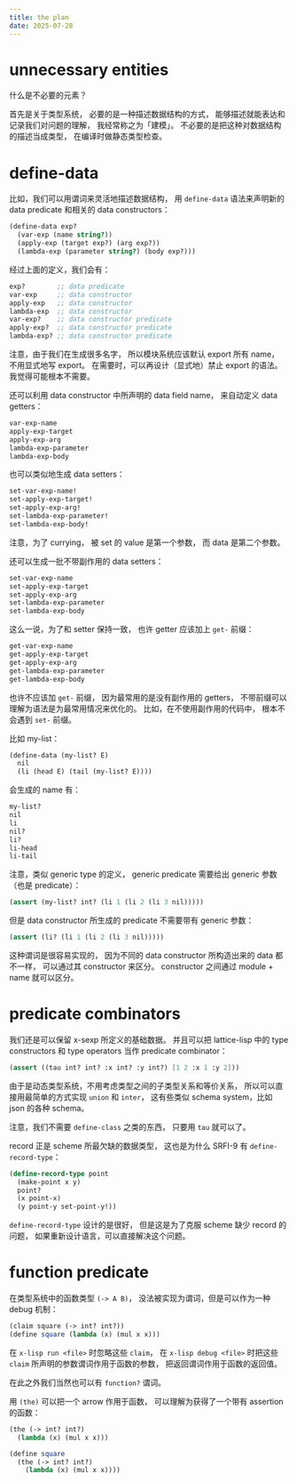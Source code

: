 ```yaml
---
title: the plan
date: 2025-07-28
---
```


# unnecessary entities

什么是不必要的元素？

首先是关于类型系统，
必要的是一种描述数据结构的方式，
能够描述就能表达和记录我们对问题的理解，
我经常称之为「建模」。
不必要的是把这种对数据结构的描述当成类型，
在编译时做静态类型检查。

# define-data

比如，我们可以用谓词来灵活地描述数据结构，
用 `define-data` 语法来声明新的 data predicate
和相关的 data constructors：

```scheme
(define-data exp?
  (var-exp (name string?))
  (apply-exp (target exp?) (arg exp?))
  (lambda-exp (parameter string?) (body exp?)))
```

经过上面的定义，我们会有：

```scheme
exp?        ;; data predicate
var-exp     ;; data constructor
apply-exp   ;; data constructor
lambda-exp  ;; data constructor
var-exp?    ;; data constructor predicate
apply-exp?  ;; data constructor predicate
lambda-exp? ;; data constructor predicate
```

注意，由于我们在生成很多名字，
所以模块系统应该默认 export 所有 name，
不用显式地写 export。
在需要时，可以再设计（显式地）禁止 export 的语法。
我觉得可能根本不需要。

还可以利用 data constructor 中所声明的 data field name，
来自动定义 data getters：

```scheme
var-exp-name
apply-exp-target
apply-exp-arg
lambda-exp-parameter
lambda-exp-body
```

也可以类似地生成 data setters：

```scheme
set-var-exp-name!
set-apply-exp-target!
set-apply-exp-arg!
set-lambda-exp-parameter!
set-lambda-exp-body!
```

注意，为了 currying，
被 set 的 value 是第一个参数，
而 data 是第二个参数。

还可以生成一批不带副作用的 data setters：

```scheme
set-var-exp-name
set-apply-exp-target
set-apply-exp-arg
set-lambda-exp-parameter
set-lambda-exp-body
```

这么一说，为了和 setter 保持一致，
也许 getter 应该加上 `get-` 前缀：

```scheme
get-var-exp-name
get-apply-exp-target
get-apply-exp-arg
get-lambda-exp-parameter
get-lambda-exp-body
```

也许不应该加 `get-` 前缀，
因为最常用的是没有副作用的 getters，
不带前缀可以理解为语法是为最常用情况来优化的。
比如，在不使用副作用的代码中，
根本不会遇到 `set-` 前缀。

比如 my-list：

```scheme
(define-data (my-list? E)
  nil
  (li (head E) (tail (my-list? E))))
```

会生成的 name 有：

```scheme
my-list?
nil
li
nil?
li?
li-head
li-tail
```

注意，类似 generic type 的定义，
generic predicate 需要给出 generic 参数（也是 predicate）：

```scheme
(assert (my-list? int? (li 1 (li 2 (li 3 nil)))))
```

但是 data constructor 所生成的 predicate 不需要带有 generic 参数：

```scheme
(assert (li? (li 1 (li 2 (li 3 nil)))))
```

这种谓词是很容易实现的，
因为不同的 data constructor 所构造出来的 data 都不一样，
可以通过其 constructor 来区分。
constructor 之间通过 module + name 就可以区分。

# predicate combinators

我们还是可以保留 x-sexp 所定义的基础数据。
并且可以把 lattice-lisp 中的 type constructors
和 type operators 当作 predicate combinator：

```scheme
(assert ((tau int? int? :x int? :y int?) [1 2 :x 1 :y 2]))
```

由于是动态类型系统，不用考虑类型之间的子类型关系和等价关系，
所以可以直接用最简单的方式实现 `union` 和 `inter`，
这有些类似 schema system，比如 json 的各种 schema。

注意，我们不需要 `define-class` 之类的东西，
只要用 `tau` 就可以了。

record 正是 scheme 所最欠缺的数据类型，
这也是为什么 SRFI-9 有 `define-record-type`：

```scheme
(define-record-type point
  (make-point x y)
  point?
  (x point-x)
  (y point-y set-point-y!))
```

`define-record-type` 设计的是很好，
但是这是为了克服 scheme 缺少 record 的问题，
如果重新设计语言，可以直接解决这个问题。

# function predicate

在类型系统中的函数类型 `(-> A B)`，
没法被实现为谓词，但是可以作为一种 debug 机制：

```scheme
(claim square (-> int? int?))
(define square (lambda (x) (mul x x)))
```

在 `x-lisp run <file>` 时忽略这些 `claim`，
在 `x-lisp debug <file>` 时把这些 `claim`
所声明的参数谓词作用于函数的参数，
把返回谓词作用于函数的返回值。

在此之外我们当然也可以有 `function?` 谓词。

用 `(the)` 可以把一个 arrow 作用于函数，
可以理解为获得了一个带有 assertion 的函数：

```scheme
(the (-> int? int?)
  (lambda (x) (mul x x)))

(define square
  (the (-> int? int?)
    (lambda (x) (mul x x))))
```

